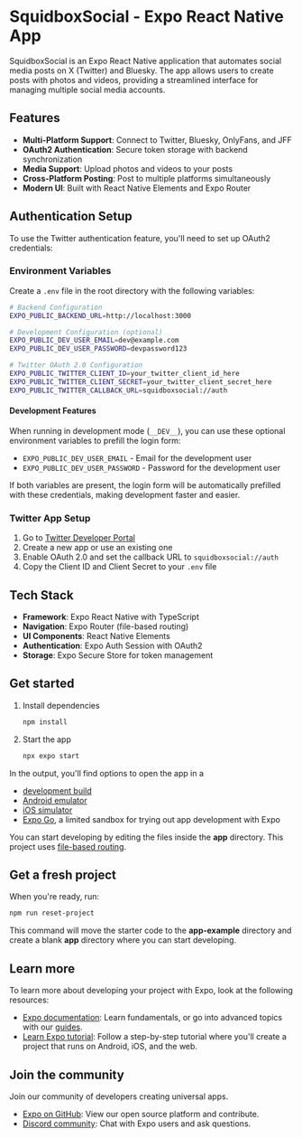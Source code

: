# SquidboxSocial - Expo React Native App

SquidboxSocial is an Expo React Native application that automates social media posts on X (Twitter) and Bluesky. The app allows users to create posts with photos and videos, providing a streamlined interface for managing multiple social media accounts.

## Features

- **Multi-Platform Support**: Connect to Twitter, Bluesky, OnlyFans, and JFF
- **OAuth2 Authentication**: Secure token storage with backend synchronization
- **Media Support**: Upload photos and videos to your posts
- **Cross-Platform Posting**: Post to multiple platforms simultaneously
- **Modern UI**: Built with React Native Elements and Expo Router

## Authentication Setup

To use the Twitter authentication feature, you'll need to set up OAuth2 credentials:

### Environment Variables

Create a `.env` file in the root directory with the following variables:

```bash
# Backend Configuration
EXPO_PUBLIC_BACKEND_URL=http://localhost:3000

# Development Configuration (optional)
EXPO_PUBLIC_DEV_USER_EMAIL=dev@example.com
EXPO_PUBLIC_DEV_USER_PASSWORD=devpassword123

# Twitter OAuth 2.0 Configuration
EXPO_PUBLIC_TWITTER_CLIENT_ID=your_twitter_client_id_here
EXPO_PUBLIC_TWITTER_CLIENT_SECRET=your_twitter_client_secret_here
EXPO_PUBLIC_TWITTER_CALLBACK_URL=squidboxsocial://auth
```

#### Development Features

When running in development mode (`__DEV__`), you can use these optional environment variables to prefill the login form:

- `EXPO_PUBLIC_DEV_USER_EMAIL` - Email for the development user
- `EXPO_PUBLIC_DEV_USER_PASSWORD` - Password for the development user

If both variables are present, the login form will be automatically prefilled with these credentials, making development faster and easier.

### Twitter App Setup

1. Go to [Twitter Developer Portal](https://developer.twitter.com/)
2. Create a new app or use an existing one
3. Enable OAuth 2.0 and set the callback URL to `squidboxsocial://auth`
4. Copy the Client ID and Client Secret to your `.env` file

## Tech Stack

- **Framework**: Expo React Native with TypeScript
- **Navigation**: Expo Router (file-based routing)
- **UI Components**: React Native Elements
- **Authentication**: Expo Auth Session with OAuth2
- **Storage**: Expo Secure Store for token management

## Get started

1. Install dependencies

   ```bash
   npm install
   ```

2. Start the app

   ```bash
   npx expo start
   ```

In the output, you'll find options to open the app in a

- [development build](https://docs.expo.dev/develop/development-builds/introduction/)
- [Android emulator](https://docs.expo.dev/workflow/android-studio-emulator/)
- [iOS simulator](https://docs.expo.dev/workflow/ios-simulator/)
- [Expo Go](https://expo.dev/go), a limited sandbox for trying out app development with Expo

You can start developing by editing the files inside the **app** directory. This project uses [file-based routing](https://docs.expo.dev/router/introduction).

## Get a fresh project

When you're ready, run:

```bash
npm run reset-project
```

This command will move the starter code to the **app-example** directory and create a blank **app** directory where you can start developing.

## Learn more

To learn more about developing your project with Expo, look at the following resources:

- [Expo documentation](https://docs.expo.dev/): Learn fundamentals, or go into advanced topics with our [guides](https://docs.expo.dev/guides).
- [Learn Expo tutorial](https://docs.expo.dev/tutorial/introduction/): Follow a step-by-step tutorial where you'll create a project that runs on Android, iOS, and the web.

## Join the community

Join our community of developers creating universal apps.

- [Expo on GitHub](https://github.com/expo/expo): View our open source platform and contribute.
- [Discord community](https://chat.expo.dev): Chat with Expo users and ask questions.
